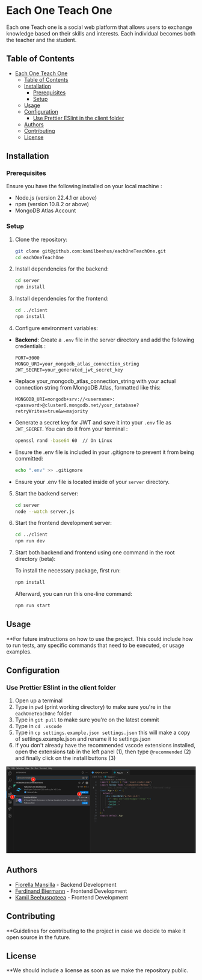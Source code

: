 # Each One Teach One

Each one Teach one is a social web platform that allows users to exchange knowledge based on their skills and interests. Each individual becomes both the teacher and the student.

## Table of Contents

- [Each One Teach One](#each-one-teach-one)
  - [Table of Contents](#table-of-contents)
  - [Installation](#installation)
    - [Prerequisites](#prerequisites)
    - [Setup](#setup)
  - [Usage](#usage)
  - [Configuration](#configuration)
    - [Use Prettier ESlint in the client folder](#use-prettier-eslint-in-the-client-folder)
  - [Authors](#authors)
  - [Contributing](#contributing)
  - [License](#license)

## Installation

### Prerequisites

Ensure you have the following installed on your local machine :

- Node.js (version 22.4.1 or above)
- npm (version 10.8.2 or above)
- MongoDB Atlas Account

### Setup

1. Clone the repository:

   ```sh
   git clone git@github.com:kamilbeehus/eachOneTeachOne.git
   cd eachOneTeachOne
   ```

2. Install dependencies for the backend:

   ```sh
   cd server
   npm install
   ```

3. Install dependencies for the frontend:

   ```sh
   cd ../client
   npm install
   ```

4. Configure environment variables:

- **Backend**: Create a `.env` file in the server directory and add the following credentials :

  ```env
  PORT=3000
  MONGO_URI=your_mongodb_atlas_connection_string
  JWT_SECRET=your_generated_jwt_secret_key
  ```

- Replace your_mongodb_atlas_connection_string with your actual connection string from MongoDB Atlas, formatted like this:

  ```env
  MONGODB_URI=mongodb+srv://<username>:<password>@cluster0.mongodb.net/your_database?retryWrites=true&w=majority
  ```

- Generate a secret key for JWT and save it into your `.env` file as `JWT_SECRET`. You can do it from your terminal :

  ```sh
  openssl rand -base64 60  // On Linux
  ```

- Ensure the .env file is included in your .gitignore to prevent it from being committed:

  ```sh
  echo ".env" >> .gitignore
  ```

- Ensure your .env file is located inside of your `server` directory.

5. Start the backend server:

   ```sh
   cd server
   node --watch server.js
   ```

6. Start the frontend development server:

   ```sh
   cd ../client
   npm run dev
   ```

7. Start both backend and frontend using one command in the root directory (beta):

   To install the necessary package, first run:

   ```sh
   npm install
   ```

   Afterward, you can run this one-line command:

   ```sh
   npm run start
   ```

## Usage

\*\*For future instructions on how to use the project. This could include how to run tests, any specific commands that need to be executed, or usage examples.

## Configuration

### Use Prettier ESlint in the client folder

1. Open up a terminal
2. Type in `pwd` (print working directory) to make sure you're in the `eachOneTeachOne` folder
3. Type in `git pull` to make sure you're on the latest commit
4. Type in `cd .vscode`
5. Type in `cp settings.example.json settings.json` this will make a copy of settings.example.json and rename it to settings.json
6. If you don't already have the recommended vscode extensions installed, open the extensions tab in the left panel (1), then type `@recommended` (2) and finally click on the install buttons (3)

![PNG showing how to install the recommended VSCode Extensions](docs/images/installRecommendedExtensions.png "Install instructions for recommended VSCode Extensions")

## Authors

- [Fiorella Mansilla](https://github.com/fiorella-mansilla) - Backend Development
- [Ferdinand Biermann](https://github.com/M0reThanMach1nery) - Frontend Development
- [Kamil Beehuspoteea](https://github.com/kamilbeehus) - Frontend Development

## Contributing

\*\*Guidelines for contributing to the project in case we decide to make it open source in the future.

## License

\*\*We should include a license as soon as we make the repository public.
